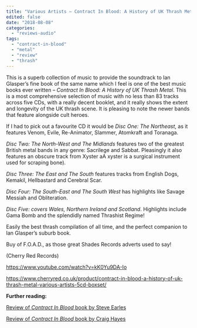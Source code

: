 ```yaml
---
title: "Various Artists – Contract In Blood: A History of UK Thrash Metal boxset"
edited: false
date: "2018-08-08"
categories:
  - "reviews-audio"
tags:
  - "contract-in-blood"
  - "metal"
  - "review"
  - "thrash"
---
```


This is a superb collection of music to provide the soundtrack to Ian Glasper’s fine book of the same name which I feel is one of the best music books ever written – _Contract In Blood: A History of UK Thrash Metal_. This is a most comprehensive selection of music with no less than 83 tracks across five CDs, with a really decent booklet, and it really shows the extent and longevity of the UK thrash scene. It is pleasing to note the newer bands that feature alongside cult heroes.

If I had to pick out a favourite CD it would be _Disc One: The Northeast_, as it features Venom, Evile, Re-Animator, Slammer, Atomkraft and Toranaga.

_Disc Two: The North-West and The Midlands_ features two of the greatest British metal bands in any genre: Sacrilege and Sabbat. Pleasingly it also features an obscure track from Xyster aA xyster is a surgical instrument used for scraping bone).

_Disc Three: The East and The South_ features tracks from English Dogs, Kemakil, Hellbastard and Cerebral Scar.

_Disc Four: The South-East and The South West_ has highlights like Savage Messiah and Obliteration.

_Disc Five: covers Wales, Northern Ireland and Scotland_. Highlights include Gama Bomb and the splendidly named Thrashist Regime!

Easily the best thrash compilation of all time, and the perfect companion to Ian Glasper’s suburb book.

Buy of F.O.A.D., as those great Shades Records adverts used to say!

(Cherry Red Records)

https://www.youtube.com/watch?v=kK0Yu9DA-Io

https://www.cherryred.co.uk/product/contract-in-blood-a-history-of-uk-thrash-metal-various-artists-5cd-boxset/

**Further reading:**

[Review of _Contract In Blood_ book by Steve Earles](https://www.hellbound.ca/2018/08/contract-in-blood-a-history-of-uk-thrash-metal-book-review)

[Review of _Contract In Blood_ book by Craig Hayes](https://www.hellbound.ca/2018/07/book-review-contract-in-blood-by-ian-glasper/)
